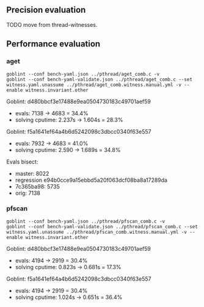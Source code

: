 ## Precision evaluation

TODO move from thread-witnesses.

## Performance evaluation

### aget
```console
goblint --conf bench-yaml.json ../pthread/aget_comb.c -v
goblint --conf bench-yaml-validate.json ../pthread/aget_comb.c --set witness.yaml.unassume ../pthread/aget_comb.witness.manual.yml -v --enable witness.invariant.other
```

Goblint: d480bbcf3e17488e9ea0504730183c49701aef59
* evals: 7138 → 4683 = 34.4%
* solving cputime: 2.237s → 1.604s = 28.3%

Goblint: f5a1641ef64a4b6d5242098c3dbcc0340f63e557
* evals: 7932 → 4683 = 41.0%
* solving cputime: 2.590 → 1.689s = 34.8%

Evals bisect:
* master: 8022
* regression e94b0cce9a15ebbd5a20f063dcf08ba8a17289da
* 7c365ba98: 5735
* orig: 7138



### pfscan
```console
goblint --conf bench-yaml.json ../pthread/pfscan_comb.c -v
goblint --conf bench-yaml-validate.json ../pthread/pfscan_comb.c --set witness.yaml.unassume ../pthread/pfscan_comb.witness.manual.yml -v --enable witness.invariant.other
```

Goblint: d480bbcf3e17488e9ea0504730183c49701aef59
* evals: 4194 → 2919 = 30.4%
* solving cputime: 0.823s → 0.681s = 17.3%

Goblint: f5a1641ef64a4b6d5242098c3dbcc0340f63e557
* evals: 4194 → 2919 = 30.4%
* solving cputime: 1.024s → 0.651s = 36.4%

